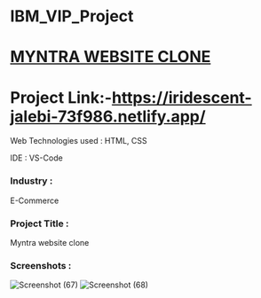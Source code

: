 # IBM_VIP_Project

 # [MYNTRA WEBSITE CLONE](https://iridescent-jalebi-73f986.netlify.app/)

 # Project Link:-https://iridescent-jalebi-73f986.netlify.app/

 Web Technologies used : HTML, CSS

 IDE : VS-Code

 ### Industry :
E-Commerce

### Project Title :
Myntra website clone


### Screenshots :
![Screenshot (67)](https://github.com/Gaurav7753/IBM_VIP_Project/assets/93502957/fb360656-3dea-45a7-a857-14cbd86d8001)
![Screenshot (68)](https://github.com/Gaurav7753/IBM_VIP_Project/assets/93502957/3c04e6c4-a7be-4f0c-a4e0-3badea707e67)


